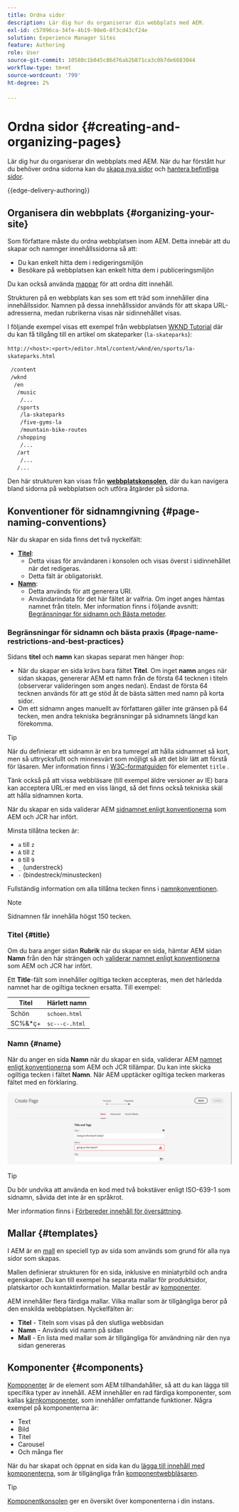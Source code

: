 ```yaml
---
title: Ordna sidor
description: Lär dig hur du organiserar din webbplats med AEM.
exl-id: c57096ca-34fe-4b19-98e0-8f3cd43cf24e
solution: Experience Manager Sites
feature: Authoring
role: User
source-git-commit: 10580c1b045c86d76ab2b871ca3c0b7de6683044
workflow-type: tm+mt
source-wordcount: '799'
ht-degree: 2%

---
```



# Ordna sidor {#creating-and-organizing-pages}

Lär dig hur du organiserar din webbplats med AEM. När du har förstått hur du behöver ordna sidorna kan du [skapa nya sidor](/help/sites-cloud/authoring/sites-console/creating-pages.md) och [hantera befintliga sidor](/help/sites-cloud/authoring/sites-console/managing-pages.md).

{{edge-delivery-authoring}}

## Organisera din webbplats {#organizing-your-site}

Som författare måste du ordna webbplatsen inom AEM. Detta innebär att du skapar och namnger innehållssidorna så att:

* Du kan enkelt hitta dem i redigeringsmiljön
* Besökare på webbplatsen kan enkelt hitta dem i publiceringsmiljön

Du kan också använda [mappar](#creating-a-new-folder) för att ordna ditt innehåll.

Strukturen på en webbplats kan ses som ett träd som innehåller dina innehållssidor. Namnen på dessa innehållssidor används för att skapa URL-adresserna, medan rubrikerna visas när sidinnehållet visas.

I följande exempel visas ett exempel från webbplatsen [WKND Tutorial](https://experienceleague.adobe.com/docs/experience-manager-learn/getting-started-wknd-tutorial-develop/overview.html?lang=sv-SE) där du kan få tillgång till en artikel om skateparker (`la-skateparks`):

`http://<host>:<port>/editor.html/content/wknd/en/sports/la-skateparks.html`

```xml
 /content
 /wknd
  /en
   /music
    /...
   /sports
    /la-skateparks
    /five-gyms-la
    /mountain-bike-routes
   /shopping
    /...
   /art
    /...
   /...
```

Den här strukturen kan visas från [**webbplatskonsolen**](/help/sites-cloud/authoring/sites-console/introduction.md), där du kan navigera bland sidorna på webbplatsen och utföra åtgärder på sidorna.

## Konventioner för sidnamngivning {#page-naming-conventions}

När du skapar en sida finns det två nyckelfält:

* **[Titel](#title)**:
   * Detta visas för användaren i konsolen och visas överst i sidinnehållet när det redigeras.
   * Detta fält är obligatoriskt.
* **[Namn](#name)**:
   * Detta används för att generera URI.
   * Användarindata för det här fältet är valfria. Om inget anges hämtas namnet från titeln. Mer information finns i följande avsnitt: [Begränsningar för sidnamn och Bästa metoder](#page-name-restrictions-and-best-practices).

### Begränsningar för sidnamn och bästa praxis {#page-name-restrictions-and-best-practices}

Sidans **titel** och **namn** kan skapas separat men hänger ihop:

* När du skapar en sida krävs bara fältet **Titel**. Om inget **namn** anges när sidan skapas, genererar AEM ett namn från de första 64 tecknen i titeln (observerar valideringen som anges nedan). Endast de första 64 tecknen används för att ge stöd åt de bästa sätten med namn på korta sidor.
* Om ett sidnamn anges manuellt av författaren gäller inte gränsen på 64 tecken, men andra tekniska begränsningar på sidnamnets längd kan förekomma.

>[!TIP]
>
>När du definierar ett sidnamn är en bra tumregel att hålla sidnamnet så kort, men så uttrycksfullt och minnesvärt som möjligt så att det blir lätt att förstå för läsaren. Mer information finns i [W3C-formatguiden](https://www.w3.org/Provider/Style/TITLE.html) för elementet `title` .
>
>Tänk också på att vissa webbläsare (till exempel äldre versioner av IE) bara kan acceptera URL:er med en viss längd, så det finns också tekniska skäl att hålla sidnamnen korta.

När du skapar en sida validerar AEM [sidnamnet enligt konventionerna](/help/implementing/developing/introduction/naming-conventions.md) som AEM och JCR har infört.

Minsta tillåtna tecken är:

* `a` till `z`
* `A` till `Z`
* `0` till `9`
* `_` (understreck)
* `-` (bindestreck/minustecken)

Fullständig information om alla tillåtna tecken finns i [namnkonventionen](/help/implementing/developing/introduction/naming-conventions.md).

>[!NOTE]
>
>Sidnamnen får innehålla högst 150 tecken.

### Titel {#title}

Om du bara anger sidan **Rubrik** när du skapar en sida, hämtar AEM sidan **Namn** från den här strängen och [validerar namnet enligt konventionerna](/help/implementing/developing/introduction/naming-conventions.md) som AEM och JCR har infört.

Ett **Title**-fält som innehåller ogiltiga tecken accepteras, men det härledda namnet har de ogiltiga tecknen ersatta. Till exempel:

| Titel | Härlett namn |
|---|---|
| Schön | `schoen.html` |
| SC%&amp;&#42;ç+ | `sc---c-.html` |

### Namn {#name}

När du anger en sida **Namn** när du skapar en sida, validerar AEM [namnet enligt konventionerna](/help/implementing/developing/introduction/naming-conventions.md) som AEM och JCR tillämpar. Du kan inte skicka ogiltiga tecken i fältet **Namn**. När AEM upptäcker ogiltiga tecken markeras fältet med en förklaring.

![Exempel på att ange ett ogiltigt sidnamn](/help/sites-cloud/authoring/assets/organizing-invalid-name.png)

>[!TIP]
>
>Du bör undvika att använda en kod med två bokstäver enligt ISO-639-1 som sidnamn, såvida det inte är en språkrot.
>
>Mer information finns i [Förbereder innehåll för översättning](/help/sites-cloud/administering/translation/preparation.md).

## Mallar {#templates}

I AEM är en [mall](/help/sites-cloud/authoring/page-editor/templates.md) en speciell typ av sida som används som grund för alla nya sidor som skapas.

Mallen definierar strukturen för en sida, inklusive en miniatyrbild och andra egenskaper. Du kan till exempel ha separata mallar för produktsidor, platskartor och kontaktinformation. Mallar består av [komponenter](#components).

AEM innehåller flera färdiga mallar. Vilka mallar som är tillgängliga beror på den enskilda webbplatsen. Nyckelfälten är:

* **Titel** - Titeln som visas på den slutliga webbsidan
* **Namn** - Används vid namn på sidan
* **Mall** - En lista med mallar som är tillgängliga för användning när den nya sidan genereras

## Komponenter {#components}

[Komponenter](/help/implementing/developing/components/overview.md) är de element som AEM tillhandahåller, så att du kan lägga till specifika typer av innehåll. AEM innehåller en rad färdiga komponenter, som kallas [kärnkomponenter](/help/implementing/developing/components/overview.md#core-components), som innehåller omfattande funktioner. Några exempel på komponenterna är:

* Text
* Bild
* Titel
* Carousel
* Och många fler

När du har skapat och öppnat en sida kan du [lägga till innehåll med komponenterna](/help/sites-cloud/authoring/page-editor/edit-content.md#inserting-a-component), som är tillgängliga från [komponentwebbläsaren](/help/sites-cloud/authoring/page-editor/editor-side-panel.md#components-browser).

>[!TIP]
>
>[Komponentkonsolen](/help/sites-cloud/authoring/components-console.md) ger en översikt över komponenterna i din instans.
